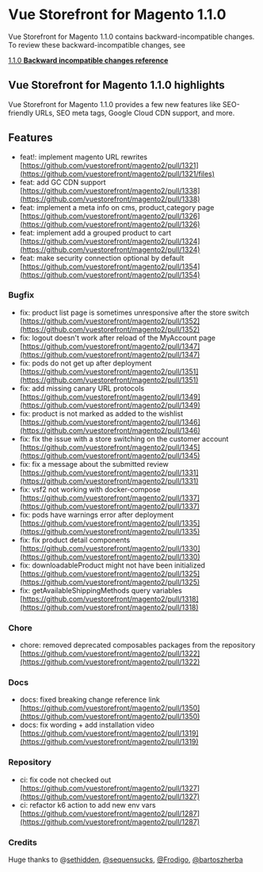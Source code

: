 # Vue Storefront for Magento 1.1.0

Vue Storefront for Magento 1.1.0 contains backward-incompatible changes. To review these backward-incompatible changes, see

[1.1.0 **Backward incompatible changes reference** ](./1.1.0-bic.md)

## Vue Storefront for Magento 1.1.0 highlights

Vue Storefront for Magento 1.1.0 provides a few new features like SEO-friendly URLs, SEO meta tags, Google Cloud CDN support, and more.

## Features

- feat!: implement magento URL rewrites [https://github.com/vuestorefront/magento2/pull/1321](https://github.com/vuestorefront/magento2/pull/1321/files)
- feat: add GC CDN support [https://github.com/vuestorefront/magento2/pull/1338](https://github.com/vuestorefront/magento2/pull/1338)
- feat: implement a meta info on cms, product,category page [https://github.com/vuestorefront/magento2/pull/1326](https://github.com/vuestorefront/magento2/pull/1326)
- feat: implement add a grouped product to cart [https://github.com/vuestorefront/magento2/pull/1324](https://github.com/vuestorefront/magento2/pull/1324)
- feat: make security connection optional by default [https://github.com/vuestorefront/magento2/pull/1354](https://github.com/vuestorefront/magento2/pull/1354)

### Bugfix

- fix: product list page is sometimes unresponsive after the store switch [https://github.com/vuestorefront/magento2/pull/1352](https://github.com/vuestorefront/magento2/pull/1352)
- fix: logout doesn't work after reload of the MyAccount page [https://github.com/vuestorefront/magento2/pull/1347](https://github.com/vuestorefront/magento2/pull/1347)
- fix: pods do not get up after deployment [https://github.com/vuestorefront/magento2/pull/1351](https://github.com/vuestorefront/magento2/pull/1351)
- fix: add missing canary URL protocols [https://github.com/vuestorefront/magento2/pull/1349](https://github.com/vuestorefront/magento2/pull/1349)
- fix: product is not marked as added to the wishlist [https://github.com/vuestorefront/magento2/pull/1346](https://github.com/vuestorefront/magento2/pull/1346)
- fix: fix the issue with a store switching on the customer account [https://github.com/vuestorefront/magento2/pull/1345](https://github.com/vuestorefront/magento2/pull/1345)
- fix: fix a message about the submitted review [https://github.com/vuestorefront/magento2/pull/1331](https://github.com/vuestorefront/magento2/pull/1331)
- fix: vsf2 not working with docker-compose [https://github.com/vuestorefront/magento2/pull/1337](https://github.com/vuestorefront/magento2/pull/1337)
- fix: pods have warnings error after deployment [https://github.com/vuestorefront/magento2/pull/1335](https://github.com/vuestorefront/magento2/pull/1335)
- fix: fix product detail components [https://github.com/vuestorefront/magento2/pull/1330](https://github.com/vuestorefront/magento2/pull/1330)
- fix: downloadableProduct might not have been initialized [https://github.com/vuestorefront/magento2/pull/1325](https://github.com/vuestorefront/magento2/pull/1325)
- fix: getAvailableShippingMethods query variables [https://github.com/vuestorefront/magento2/pull/1318](https://github.com/vuestorefront/magento2/pull/1318)

### Chore

- chore: removed deprecated composables packages from the repository [https://github.com/vuestorefront/magento2/pull/1322](https://github.com/vuestorefront/magento2/pull/1322)

### Docs

- docs: fixed breaking change reference link [https://github.com/vuestorefront/magento2/pull/1350](https://github.com/vuestorefront/magento2/pull/1350)
- docs: fix wording + add installation video [https://github.com/vuestorefront/magento2/pull/1319](https://github.com/vuestorefront/magento2/pull/1319)

### Repository

- ci: fix code not checked out [https://github.com/vuestorefront/magento2/pull/1327](https://github.com/vuestorefront/magento2/pull/1327)
- ci: refactor k6 action to add new env vars [https://github.com/vuestorefront/magento2/pull/1287](https://github.com/vuestorefront/magento2/pull/1287)

### Credits

Huge thanks to @[sethidden](https://github.com/sethidden), [@sequensucks](https://github.com/sequensucks), [@Frodigo](https://github.com/Frodigo), [@bartoszherba](https://github.com/bartoszherba)
